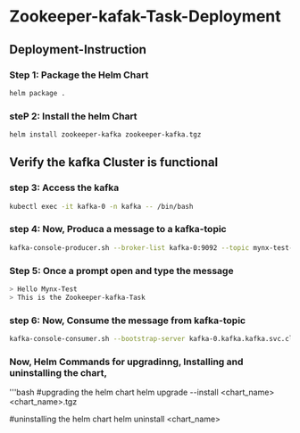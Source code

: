 <h1>Zookeeper-kafak-Task-Deployment</h1>

<h2>Deployment-Instruction</h2>

### Step 1: Package the Helm Chart

```bash
helm package .
```

### steP 2: Install the helm Chart 

```bash
helm install zookeeper-kafka zookeeper-kafka.tgz
```

## Verify the kafka Cluster is functional

### step 3: Access the kafka

```bash
kubectl exec -it kafka-0 -n kafka -- /bin/bash
```
### step 4: Now, Produca a message to a kafka-topic

```bash
kafka-console-producer.sh --broker-list kafka-0:9092 --topic mynx-test-topic
```
### Step 5: Once a prompt open and type the message
```bash
> Hello Mynx-Test
> This is the Zookeeper-kafka-Task
```
### step 6: Now, Consume the message from kafka-topic
```bash
kafka-console-consumer.sh --bootstrap-server kafka-0.kafka.kafka.svc.cluster.local:9092 --topic mynx-test-topic --from-beginning
```

### Now, Helm Commands for upgradinng, Installing and uninstalling the chart,

'''bash
#upgrading the helm chart
helm upgrade --install <chart_name> <chart_name>.tgz 

#uninstalling the helm chart
helm uninstall <chart_name>
```